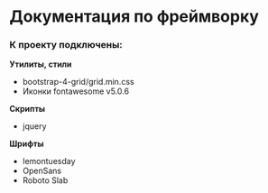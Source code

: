 # Документация по фреймворку

### К проекту подключены:

**Утилиты,  стили**

* bootstrap-4-grid/grid.min.css
* Иконки fontawesome v5.0.6

**Скрипты**

* jquery

**Шрифты**

* lemontuesday
* OpenSans
* Roboto Slab
